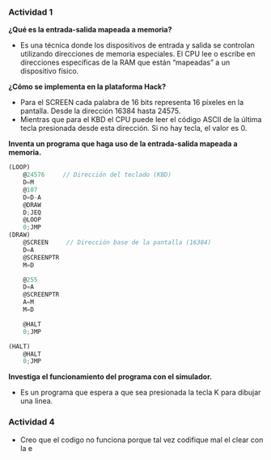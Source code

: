 ### Actividad 1

**¿Qué es la entrada-salida mapeada a memoria?**

* Es una técnica donde los dispositivos de entrada y salida se controlan utilizando direcciones de memoria especiales. El CPU lee o escribe en direcciones específicas de la RAM que están “mapeadas” a un dispositivo físico.

**¿Cómo se implementa en la plataforma Hack?**

* Para el SCREEN cada palabra de 16 bits representa 16 píxeles en la pantalla. Desde la dirección 16384 hasta 24575.
* Mientras que para el KBD el CPU puede leer el código ASCII de la última tecla presionada desde esta dirección. Si no hay tecla, el valor es 0.

**Inventa un programa que haga uso de la entrada-salida mapeada a memoria.**

```js
(LOOP)
    @24576     // Dirección del teclado (KBD)
    D=M
    @107
    D=D-A
    @DRAW
    D;JEQ
    @LOOP
    0;JMP
(DRAW)
    @SCREEN     // Dirección base de la pantalla (16384)
    D=A
    @SCREENPTR
    M=D

    @255
    D=A
    @SCREENPTR
    A=M
    M=D

    @HALT
    0;JMP

(HALT)
    @HALT
    0;JMP
```

**Investiga el funcionamiento del programa con el simulador.**

* Es un programa que espera a que sea presionada la tecla K para dibujar una linea.

### Actividad 4

* Creo que el codigo no funciona porque tal vez codifique mal el clear con la e
